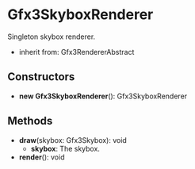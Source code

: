 # Gfx3SkyboxRenderer

Singleton skybox renderer.
- inherit from: Gfx3RendererAbstract
## Constructors
* **new Gfx3SkyboxRenderer**(): Gfx3SkyboxRenderer   
## Methods
* **draw**(skybox: Gfx3Skybox): void   
  * **skybox**: The skybox.
* **render**(): void   
